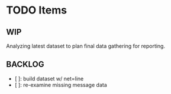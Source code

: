 # TODO Items

WIP
---

Analyzing latest dataset to plan final data gathering for reporting.


BACKLOG
-------

- [ ]: build dataset w/ net=line
- [ ]: re-examine missing message data
